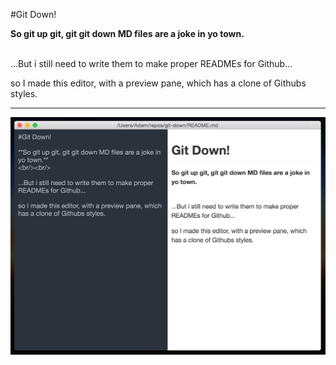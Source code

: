 #Git Down! 

**So git up git, git git down MD files are a joke in yo town.**
<br/><br/>

...But i still need to write them to make proper READMEs for Github...

so I made this editor, with a preview pane, which has a clone of Githubs styles.

<hr/>

![](https://raw.githubusercontent.com/adammeola01/git-down/master/screen.png)